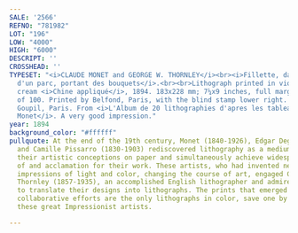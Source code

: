 ```yaml
---
SALE: '2566'
REFNO: "781982"
LOT: "196"
LOW: "4000"
HIGH: "6000"
DESCRIPT: ''
CROSSHEAD: ''
TYPESET: "<i>CLAUDE MONET and GEORGE W. THORNLEY</i><br><i>Fillette, dans l'allée
  d'un parc, portant des bouquets</i>.<br><br>Lithograph printed in violet on grayish
  cream <i>Chine appliqué</i>, 1894. 183x228 mm; 7¼x9 inches, full margins. Edition
  of 100. Printed by Belfond, Paris, with the blind stamp lower right. Published by
  Goupil, Paris. From <i>L'Album de 20 lithographies d'apres les tableaux de Claude
  Monet</i>. A very good impression."
year: 1894
background_color: "#ffffff"
pullquote: At the end of the 19th century, Monet (1840-1926), Edgar Degas (1834-1917)
  and Camille Pissarro (1830-1903) rediscovered lithography as a medium both to recreate
  their artistic conceptions on paper and simultaneously achieve widespread distribution
  of and acclamation for their work. These artists, who had invented new ways of transmitting
  impressions of light and color, changing the course of art, engaged George William
  Thornley (1857-1935), an accomplished English lithographer and admirer of the Impressionists,
  to translate their designs into lithographs. The prints that emerged from these
  collaborative efforts are the only lithographs in color, save one by Pissarro, by
  these great Impressionist artists.

---
```

